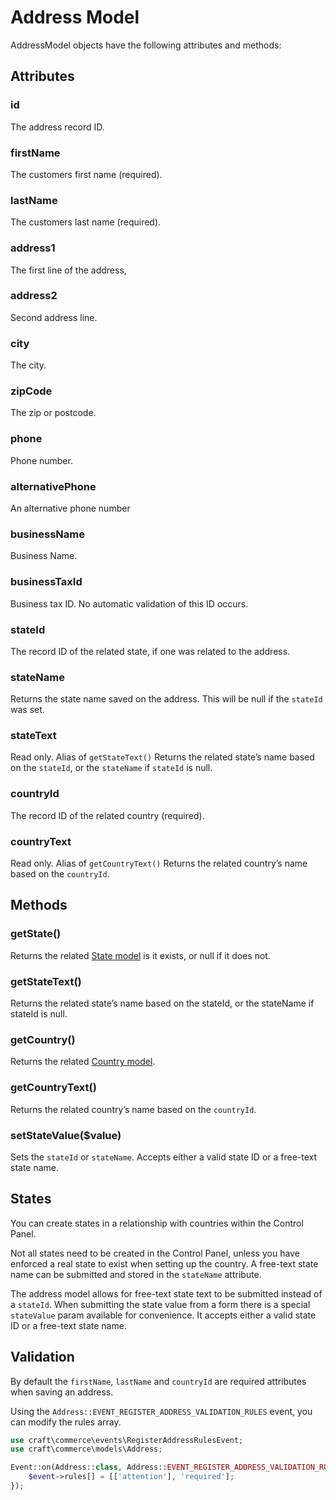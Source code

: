 # Address Model

AddressModel objects have the following attributes and methods:

## Attributes

### id

The address record ID.

### firstName

The customers first name (required).

### lastName

The customers last name (required).

### address1

The first line of the address,

### address2

Second address line.

### city

The city.

### zipCode

The zip or postcode.

### phone

Phone number.

### alternativePhone

An alternative phone number

### businessName

Business Name.

### businessTaxId

Business tax ID. No automatic validation of this ID occurs.

### stateId
The record ID of the related state, if one was related to the address.

### stateName
Returns the state name saved on the address. This will be null if the `stateId` was set.

### stateText
Read only. Alias of `getStateText()`
Returns the related state’s name based on the `stateId`, or the `stateName` if `stateId` is null.

### countryId

The record ID of the related country (required).

### countryText
Read only. Alias of `getCountryText()`
Returns the related country’s name based on the `countryId`.

## Methods

### getState()
Returns the related [State model](state-model.md) is it exists, or null if it does not.

### getStateText()
Returns the related state’s name based on the stateId, or the stateName if stateId is null.

### getCountry()
Returns the related [Country model](country-model.md).

### getCountryText()
Returns the related country’s name based on the `countryId`.

### setStateValue($value)
Sets the `stateId` or `stateName`.
Accepts either a valid state ID or a free-text state name.

## States

You can create states in a relationship with countries within the Control Panel.

Not all states need to be created in the Control Panel, unless you have enforced a real state to exist when setting up the country. A free-text state name can be submitted and stored in the `stateName` attribute.

The address model allows for free-text state text to be submitted instead of a `stateId`. When submitting the state value from a form there is a special `stateValue` param available for convenience. It accepts either a valid state ID or a free-text state name.

## Validation

By default the `firstName`, `lastName` and `countryId` are required attributes when saving an address.

Using the `Address::EVENT_REGISTER_ADDRESS_VALIDATION_RULES` event, you can modify the rules array.

```php
use craft\commerce\events\RegisterAddressRulesEvent;
use craft\commerce\models\Address;

Event::on(Address::class, Address::EVENT_REGISTER_ADDRESS_VALIDATION_RULES, function(RegisterAddressRulesEvent $event) {
    $event->rules[] = [['attention'], 'required'];
});
```
